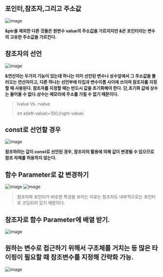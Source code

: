 ## 포인터,참조자,그리고 주소값
![image](https://user-images.githubusercontent.com/80379900/113556142-00757f00-9637-11eb-98da-fa783c7916bb.png)

**&ptr을 제외한 다른 것들은 원변수 value의 주소값을 가르치지만 &은 포인터라는 변수의 고유한 주소값을 가르킨다.**

## 참조자의 선언
![image](https://user-images.githubusercontent.com/80379900/113556517-93161e00-9637-11eb-8483-fdde0c942d96.png)

**&연산자는 두가지 기능이 있는데 하나는 이미 선언된 변수나 상수앞에서 그 주소값을 불러오는 연산자이고,
다른 하나는 선언부에 타입과 변수이름 사이에 쓰이며 참조자를 지정할 때 사용된다. 참조자를 지정할 때는 반드시 값을 초기화해야 한다.
단,초기화 값에 상수는 들어올 수 없다.상수는 메모리에 주소를 가질 수 없기 때문이다.**

>lvalue Vs. rvalue
>
>int a(left-value)=100;(right-value)

## const로 선언할 경우
![image](https://user-images.githubusercontent.com/80379900/113557400-ea68be00-9638-11eb-8abd-b0fec79d195c.png)

**참조하려는 값이 const로 선언된 경우, 참조자의 활용에 의해 값이 변경될 수 있으므로 참조 자체를 허용하지 않는다.**

## 함수 Parameter로 값 변경하기
![image](https://user-images.githubusercontent.com/80379900/113562598-5a7b4200-9641-11eb-9aec-76719f458ca3.png)
![image](https://user-images.githubusercontent.com/80379900/113562663-7848a700-9641-11eb-9bd2-bf4bd354e946.png)
>참조자와 포인터가 비슷한 특성을 보이는 이유는 참조자도 내부적으로는 포인터로 코딩되어 있기 때문이다.

## 참조자로 함수 Parameter에 배열 받기.
![image](https://user-images.githubusercontent.com/80379900/113563477-babeb380-9642-11eb-896d-464cf0019644.png)

## 원하는 변수로 접근하기 위해서 구조체를 거치는 등 많은 타이핑이 필요할 때 참조변수를 지정해 간략화 가능.
![image](https://user-images.githubusercontent.com/80379900/113563864-67993080-9643-11eb-8c4c-175746663f76.png)
